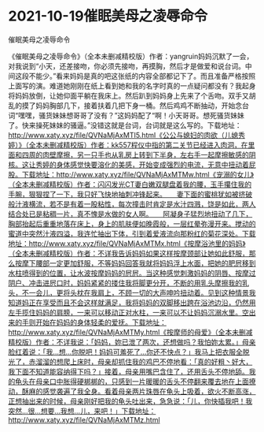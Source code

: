 # 2021-10-19催眠美母之凌辱命令



催眠美母之凌辱命令




《催眠美母之凌辱命令》（全本未删减精校版）作者：yangruin妈妈沉默了一会，对我说到“小天，还差接吻，你必须先接吻，再摸胸，然后才是做爱和说台词。中间这段不能少。”看来妈妈是真的吧这张纸的内容全部都记下了。而且准备严格按照上面写的演。难道她刚刚在纸上看到她和我的名字时真的一点疑问都没有？我起身将妈妈放倒，让她仰面平躺在我床上。然后趴到妈妈身上先来了个舌吻。双手又胡乱的摸了妈妈胸部几下，接着扶着几把下身一桶。然后鸡鸡不断抽动，开始念台词“嘿嘿，骚货妹妹想哥哥了没有？”这妈妈配了“啊！小天哥哥。想死骚货妹妹了。快来操死妹妹的骚逼。”没错这就是台词，台词就是这么写的。下载地址：http://www.xaty.xyz/file/QVNaMjAxMTI5.html《公公与媳妇的肉欲（儿媳秀婷）》（全本未删减精校版）作者：kk557程仪中指的第二关节已经进入肉洞，在里面和四周的肉壁摩擦，另一只手也从乳房上转到下半身，左右手一起摩擦敏感的阴核。这让秀婷的身体感觉快要溶化的美感，开始变成强烈的电流，无意中扭动着屁股。下载地址：http://www.xaty.xyz/file/QVNaMjAxMTMw.html《宠溺的女儿》（全本未删减精校版）作者：闪闪发光CT妻白嫩双腿盘着我的腰，玉手攥住我的手腕，狠狠捏了一下，我只好飞快地抽刺冲锋起来。　　妻下面的蜜桃犹如被挤破般汁液横流，若不是有着一股粘性，每次撞击时肯定是水汁四溅，饶是如此，两人结合处已是粘稠一片，真不愧是水做的女人啊。　　阿凝身子猛烈地扭动了几下，胸部抬起后重重地落在床上，身上的肌肤便如晚霞般，一层红晕弥漫开来。搅动的蜜道中突然汁液四溢，我连忙抽出下体，引到着爱液流向那粉红的菊花深处。下载地址：http://www.xaty.xyz/file/QVNaMjAxMTMx.html《按摩浴池里的妈妈》（全本未删减精校版）作者：不详我告诉妈妈如果这样按摩颈部让她如此舒服，那么按摩下腰部一定更加舒服，不等妈妈回答我就将妈妈浮上水面，把她的肥屄移到水柱喷得到的位置，让水波按摩妈妈的屄屄。当这种感觉刺激妈妈的阴唇、按摩过阴户、冲击进屄口时，妈妈紧紧的搂住我将脚更分开，不断的用乳头摩擦我的乳头，不一会儿，更将头枕在我肩上，不顾一切的大声呻吟扭动着。见到这种情景我知道妈正在享受而且不会这样就满足，我将妈妈的双脚移出跨在浴池边沿，仍然用左手揽住妈妈的肩膀，一来可以移动正对水柱，一来可以不让妈妈沉溺水里。空出来的手则开始在妈妈的身体轻柔的爱抚。下载地址：http://www.xaty.xyz/file/QVNaMjAxMTMy.html《按摩师的母爱》（全本未删减精校版）作者：不详我说：「妈妈，妳已泄了两次，还想做吗？我怕妳太累。」母亲脸红着说：「我…想…你脱吧！妈妈可羞死了…你还不快点？」我马上把衣服全脱光了，赤溜溜的想爬上床时，母亲却抓住我的鸡巴不停地看：「真的好粗丶好大，我下面不知道能容纳得下吗？」接着，母亲用嘴巴含住了，还用舌头不停地舔。我的龟头在母亲口中胀得硬梆梆的，只感到一片暖暖的舌头不停翻来覆去地在上面撩动，酥麻的感觉袭遍了我全身。看着母亲两片珠唇在龟头上吸着，欲火不断高涨，正想抽出来的时候，母亲刚好把我的龟头吐出来，急急说：「儿，你快插我吧！我突然…很…想要…我想…儿，来吧！」下载地址：http://www.xaty.xyz/file/QVNaMjAxMTMz.html


